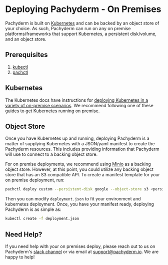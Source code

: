 # Deploying Pachyderm - On Premises

Pachyderm is built on [Kubernetes](https://kubernetes.io/) and can be backed by an object store of your choice. As such, Pachyderm can run on any on premise platforms/frameworks that support Kubernetes, a persistent disk/volume, and an object store.

## Prerequisites

1. [kubectl](https://kubernetes.io/docs/user-guide/prereqs/)
2. [pachctl](http://docs.pachyderm.io/en/latest/pachctl/pachctl.html)

## Kubernetes

The Kubernetes docs have instructions for [deploying Kubernetes in a variety of on-premise scenarios](https://kubernetes.io/docs/getting-started-guides/#on-premises-vms).  We recommend following one of these guides to get Kubernetes running on premise.

## Object Store

Once you have Kubernetes up and running, deploying Pachyderm is a matter of supplying Kubernetes with a JSON/yaml manifest to create the Pachyderm resources.  This includes providing information that Pachyderm will use to connect to a backing object store.

For on premise deployments, we recommend using [Minio](https://minio.io/) as a backing object store.  However, at this point, you could utilize any backing object store that has an S3 compatible API.  To create a manifest template for your on premise deployment, run:

```sh
pachctl deploy custom --persistent-disk google --object-store s3 <persistent disk name> <persistent disk size> <object store bucket> <object store id> <object store secret> <object store endpoint> --dry-run > deployment.json
```

Then you can modify `deployment.json` to fit your environment and kubernetes deployment.  Once, you have your manifest ready, deploying Pachyderm is as simple as:

```sh
kubectl create -f deployment.json
```

## Need Help?

If you need help with your on premises deploy, please reach out to us on Pachyderm's [slack channel](https://pachyderm-users.slack.com/messages) or via email at support@pachyderm.io. We are happy to help!

